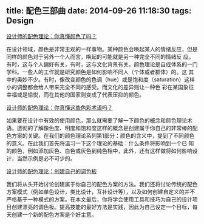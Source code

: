title: 配色三部曲
date: 2014-09-26 11:18:30
tags: Design
---

[设计师的配色理论：你真懂颜色了吗？](http://www.uisdc.com/color-theory-for-designers)

在设计领域，颜色是非常主观的一样事物。某种颜色会唤起某人的情绪反应，但是同样的颜色对于另外一个人而言，唤起的可能就是另一种完全不同的情绪反 应。有时，这与个人偏好有关，有时，这与文化背景有关。颜色理论是自成体系的一门学科。一些人的工作就是研究颜色是如何影响不同人（个体或者群体）的。这 其中的奥妙不少。有时，像改变颜色的色调（hue）或是饱和度（saturation）这样小的调整都会给人带来完全不同的感受。而文化的差异则让一种色 彩在某国象征幸福或是愉悦，而在其他的国家则变成了代表压抑的颜色。
  
[设计师的配色理论：你真懂这些色彩术语吗？](http://www.uisdc.com/color-concepts-and-terminology)

如果要在设计中有效的使用颜色，那么就需要了解一下颜色的概念和颜色理论术语。透彻的了解像色度、明度和饱和度这样的概念是创建属于你自己的非常棒的配色方案的关键。在我们的颜色理论系列第1部分：颜色的含义中，提到了不同颜色的意义。在此我们首先将温习一下这个理论的基础：什么条件将影响到一个已 知的颜色，例如添加灰色、白色或灰色到纯色相中，此外，还有这样做将如何影响设计，当然示例是必不可少的。

[设计师的配色理论：创建自己的调色板](http://www.uisdc.com/creating-your-own-color-palettes)

我们将从头开始讨论创建属于你自己的配色方案的方法。我们还将讨论传统的配色方案模式（例如单色设计，类比设计，互补设计等），以及如何创建自定义的并不严格基于一种模式的方案。在本文最后，你将学会使用工具和技巧为自己的设计项目创建漂亮的调色板。提高技能的最好方法是实践，因此为自己设定一个目标，每天创建一个新的配色方案是个好主意。